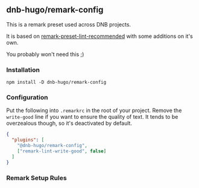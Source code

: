 ## dnb-hugo/remark-config

This is a remark preset used across DNB projects.

It is based on [remark-preset-lint-recommended](https://github.com/remarkjs/remark-lint/tree/main/packages/remark-preset-lint-recommended) with some additions on it's own.

You probably won't need this ;)

### Installation

```shell script
npm install -D dnb-hugo/remark-config
```

### Configuration

Put the following into `.remarkrc` in the root of your project. Remove the `write-good` line if you want to ensure the quality of text. It tends to be overzealous though, so it's deactivated by default.

```json
{
  "plugins": [
    "@dnb-hugo/remark-config",
    ["remark-lint-write-good", false]
  ]
}
```

### Remark Setup Rules

